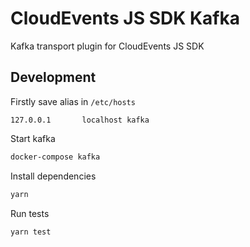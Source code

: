 # CloudEvents JS SDK Kafka

Kafka transport plugin for CloudEvents JS SDK

## Development

Firstly save alias in `/etc/hosts`

```/etc/hosts
127.0.0.1       localhost kafka
```

Start kafka

```bash
docker-compose kafka
```

Install dependencies

```bash
yarn
```

Run tests

```bash
yarn test
```
